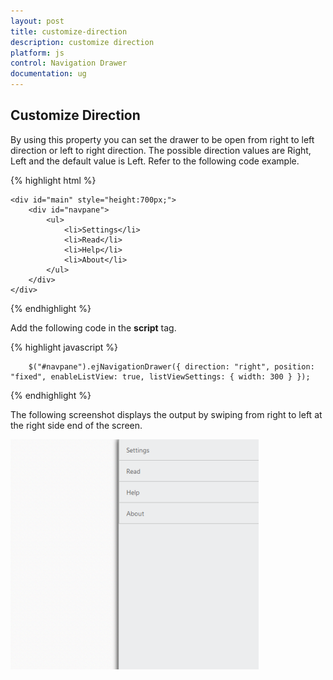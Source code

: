 ```yaml
---
layout: post
title: customize-direction
description: customize direction
platform: js
control: Navigation Drawer
documentation: ug
---
```


## Customize Direction

By using this property you can set the drawer to be open from right to left direction or left to right direction. The possible direction values are Right, Left and the default value is Left. Refer to the following code example.

{% highlight html %}

    <div id="main" style="height:700px;">
        <div id="navpane">
            <ul>
                <li>Settings</li>
                <li>Read</li>
                <li>Help</li>
                <li>About</li>
            </ul>
        </div>
    </div>

{% endhighlight %}

Add the following code in the **script** tag.

{% highlight javascript %}
    
        $("#navpane").ejNavigationDrawer({ direction: "right", position: "fixed", enableListView: true, listViewSettings: { width: 300 } });

{% endhighlight %}


The following screenshot displays the output by swiping from right to left at the right side end of the screen.

![](customize-direction_images\customize-direction_img1.png)

